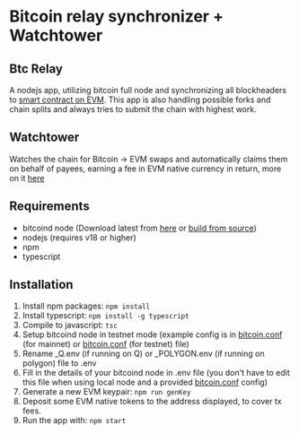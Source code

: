 # Bitcoin relay synchronizer + Watchtower

## Btc Relay
A nodejs app, utilizing bitcoin full node and synchronizing all blockheaders to [smart contract on EVM](https://github.com/adambor/BTCRelay). This app is also handling possible forks and chain splits and always tries to submit the chain with highest work.

## Watchtower
Watches the chain for Bitcoin -> EVM swaps and automatically claims them on behalf of payees, earning a fee in EVM native currency in return, more on it [here](https://github.com/adambor/SolLightning-readme/blob/main/sol-onchain-swaps.md#watchtowers) 

## Requirements
* bitcoind node (Download latest from [here](https://bitcoincore.org/en/download/) or [build from source](https://baloian.medium.com/how-to-setup-and-run-a-bitcoin-full-node-on-ubuntu-a106fb86dbb3))
* nodejs (requires v18 or higher)
* npm
* typescript

## Installation
1. Install npm packages: ```npm install```
2. Install typescript: ```npm install -g typescript```
3. Compile to javascript: ```tsc```
4. Setup bitcoind node in testnet mode (example config is in [bitcoin.conf](https://github.com/adambor/BtcRelay-Sol-TS/blob/main/bitcoin/mainnet.bitcoin.conf) (for mainnet) or [bitcoin.conf](https://github.com/adambor/BtcRelay-Sol-TS/blob/main/bitcoin/bitcoin.conf) (for testnet) file)
5. Rename _Q.env (if running on Q) or _POLYGON.env (if running on polygon) file to .env
6. Fill in the details of your bitcoind node in .env file (you don't have to edit this file when using local node and a provided [bitcoin.conf](https://github.com/adambor/BtcRelay-EVM-TS/blob/main/bitcoin/bitcoin.conf) config)
7. Generate a new EVM keypair: ```npm run genKey```
8. Deposit some EVM native tokens to the address displayed, to cover tx fees.
9. Run the app with: ```npm start```